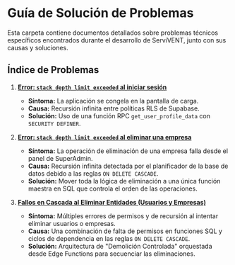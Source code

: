 # Guía de Solución de Problemas

Esta carpeta contiene documentos detallados sobre problemas técnicos específicos encontrados durante el desarrollo de ServiVENT, junto con sus causas y soluciones.

## Índice de Problemas

1.  **[Error: `stack depth limit exceeded` al iniciar sesión](./01_stack_depth_limit_exceeded.md)**
    -   **Síntoma:** La aplicación se congela en la pantalla de carga.
    -   **Causa:** Recursión infinita entre políticas RLS de Supabase.
    -   **Solución:** Uso de una función RPC `get_user_profile_data` con `SECURITY DEFINER`.

2.  **[Error: `stack depth limit exceeded` al eliminar una empresa](./02_company_deletion_stack_depth.md)**
    -   **Síntoma:** La operación de eliminación de una empresa falla desde el panel de SuperAdmin.
    -   **Causa:** Recursión infinita detectada por el planificador de la base de datos debido a las reglas `ON DELETE CASCADE`.
    -   **Solución:** Mover toda la lógica de eliminación a una única función maestra en SQL que controla el orden de las operaciones.

3.  **[Fallos en Cascada al Eliminar Entidades (Usuarios y Empresas)](./03_deletion_failures_and_solution.md)**
    -   **Síntoma:** Múltiples errores de permisos y de recursión al intentar eliminar usuarios o empresas.
    -   **Causa:** Una combinación de falta de permisos en funciones SQL y ciclos de dependencia en las reglas `ON DELETE CASCADE`.
    -   **Solución:** Arquitectura de "Demolición Controlada" orquestada desde Edge Functions para secuenciar las eliminaciones.